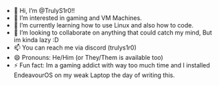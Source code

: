 - 👋 Hi, I’m @TrulyS1r0!!
- 👀 I’m interested in gaming and VM Machines.
- 🌱 I’m currently learning how to use Linux and also how to code.
- 💞️ I’m looking to collaborate on anything that could catch my mind, But im kinda lazy :D
- 📫 You can reach me via discord (trulys1r0)
- 😄 Pronouns: He/Him (or They/Them is available too)
- ⚡ Fun fact: Im a gaming addict with way too much time and I installed EndeavourOS on my weak Laptop the day of writing this.

<!---
TrulyS1r0/TrulyS1r0 is a ✨ special ✨ repository because its `README.md` (this file) appears on your GitHub profile.
You can click the Preview link to take a look at your changes.
--->
